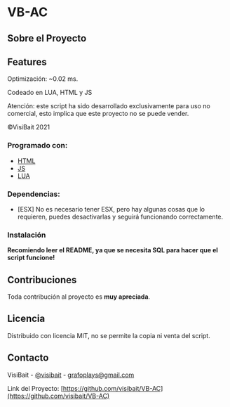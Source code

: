 # VB-AC
 
## Sobre el Proyecto



## Features

Optimización: ~0.02 ms.

Codeado en LUA, HTML y JS

Atención: este script ha sido desarrollado exclusivamente para uso no comercial, esto implica que este proyecto no se puede vender.

©VisiBait 2021

### Programado con:

* [HTML](https://html.spec.whatwg.org/)
* [JS](https://developer.mozilla.org/es/docs/Web/JavaScript)
* [LUA](https://www.lua.org/)

### Dependencias:
* [ESX] No es necesario tener ESX, pero hay algunas cosas que lo requieren, puedes desactivarlas y seguirá funcionando correctamente.

### Instalación

**Recomiendo leer el README, ya que se necesita SQL para hacer que el script funcione!**

## Contribuciones

Toda contribución al proyecto es **muy apreciada**.

## Licencia

Distribuido con licencia MIT, no se permite la copia ni venta del script.
 
## Contacto

VisiBait - [@visibait](https://twitter.com/visibait) - grafoplays@gmail.com

Link del Proyecto: [https://github.com/visibait/VB-AC](https://github.com/visibait/VB-AC)

